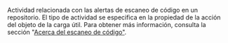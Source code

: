 Actividad relacionada con las alertas de escaneo de código en un repositorio. El tipo de actividad se especifica en la propiedad de la acción del objeto de la carga útil. Para obtener más información, consulta la sección "[Acerca del escaneo de código"](/github/finding-security-vulnerabilities-and-errors-in-your-code/about-code-scanning).
